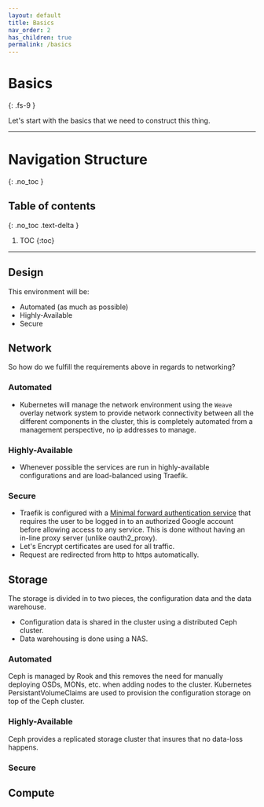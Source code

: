 ```yaml
---
layout: default
title: Basics
nav_order: 2
has_children: true
permalink: /basics
---
```


# Basics
{: .fs-9 }

Let's start with the basics that we need to construct this thing.

---
# Navigation Structure
{: .no_toc }

## Table of contents
{: .no_toc .text-delta }

1. TOC
{:toc}

----

## Design
This environment will be:
- Automated (as much as possible)
- Highly-Available
- Secure

## Network
So how do we fulfill the requirements above in regards to networking?

### Automated
- Kubernetes will manage the network environment using the `Weave` overlay network system to provide network connectivity
between all the different components in the cluster, this is completely automated from a management perspective, no ip 
addresses to manage.

### Highly-Available
- Whenever possible the services are run in highly-available configurations and are load-balanced using Traefik.

### Secure
- Traefik is configured with a [Minimal forward authentication service](https://github.com/thomseddon/traefik-forward-auth)
that requires the user to be logged in to an authorized Google account before allowing access to any service. This is done
without having an in-line proxy server (unlike oauth2_proxy).
- Let's Encrypt certificates are used for all traffic.
- Request are redirected from http to https automatically.

## Storage
The storage is divided in to two pieces, the configuration data and the data warehouse.
- Configuration data is shared in the cluster using a distributed Ceph cluster.
- Data warehousing is done using a NAS.

### Automated
Ceph is managed by Rook and this removes the need for manually deploying OSDs, MONs, etc. when adding nodes to the cluster.
Kubernetes PersistantVolumeClaims are used to provision the configuration storage on top of the Ceph cluster.

### Highly-Available
Ceph provides a replicated storage cluster that insures that no data-loss happens.

### Secure

## Compute
